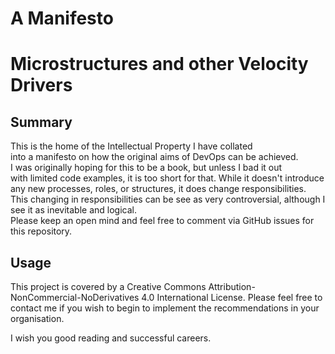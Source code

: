 # A Manifesto
# Microstructures and other Velocity Drivers

## Summary
This is the home of the Intellectual Property I have collated \
into a manifesto on how the original aims of DevOps can be achieved. \
I was originally hoping for this to be a book, but unless I bad it out \
with limited code examples, it is too short for that.
While it doesn't introduce any new processes, roles, or structures, it does change responsibilities. \
This changing in responsibilities can be see as very controversial, although I see it as inevitable and logical. \
Please keep an open mind and feel free to comment via GitHub issues for this repository.


## Usage
This project is covered by a Creative Commons Attribution-NonCommercial-NoDerivatives 4.0 International License.
Please feel free to contact me if you wish to begin to implement the recommendations in your organisation.

I wish you good reading and successful careers.
